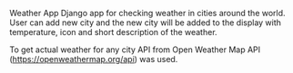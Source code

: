 <h>Weather App<h>
Django app for checking weather in cities around the world. User can add new city and the new city will be added to the display with temperature, icon and short description of the weather.

To get actual weather for any city API from Open Weather Map API (https://openweathermap.org/api) was used.
